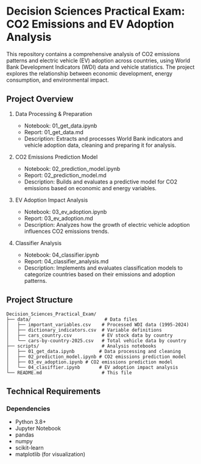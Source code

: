 # Decision Sciences Practical Exam: CO2 Emissions and EV Adoption Analysis

This repository contains a comprehensive analysis of CO2 emissions patterns and electric vehicle (EV) adoption across countries, using World Bank Development Indicators (WDI) data and vehicle statistics. The project explores the relationship between economic development, energy consumption, and environmental impact.

## Project Overview

1. Data Processing & Preparation  
   - Notebook: 01_get_data.ipynb  
   - Report: 01_get_data.md  
   - Description: Extracts and processes World Bank indicators and vehicle adoption data, cleaning and preparing it for analysis.

2. CO2 Emissions Prediction Model  
   - Notebook: 02_prediction_model.ipynb  
   - Report: 02_prediction_model.md  
   - Description: Builds and evaluates a predictive model for CO2 emissions based on economic and energy variables.

3. EV Adoption Impact Analysis  
   - Notebook: 03_ev_adoption.ipynb  
   - Report: 03_ev_adoption.md  
   - Description: Analyzes how the growth of electric vehicle adoption influences CO2 emissions trends.

4. Classifier Analysis  
   - Notebook: 04_classifier.ipynb  
   - Report: 04_classifier_analysis.md  
   - Description: Implements and evaluates classification models to categorize countries based on their emissions and adoption patterns.



## Project Structure

```
Decision_Sciences_Practical_Exam/
├── data/                           # Data files
│   ├── important_variables.csv    # Processed WDI data (1995-2024)
│   ├── dictionary_indicators.csv  # Variable definitions
│   ├── cars_country.csv           # EV stock data by country
│   └── cars-by-country-2025.csv   # Total vehicle data by country
├── scripts/                       # Analysis notebooks
│   ├── 01_get_data.ipynb         # Data processing and cleaning
│   ├── 02_prediction_model.ipynb # CO2 emissions prediction model
│   ├── 03_ev_adoption.ipynb # CO2 emissions prediction model
│   └── 04_clasiffier.ipynb       # EV adoption impact analysis
└── README.md                      # This file
```


## Technical Requirements

### Dependencies
- Python 3.8+
- Jupyter Notebook
- pandas
- numpy
- scikit-learn
- matplotlib (for visualization)
